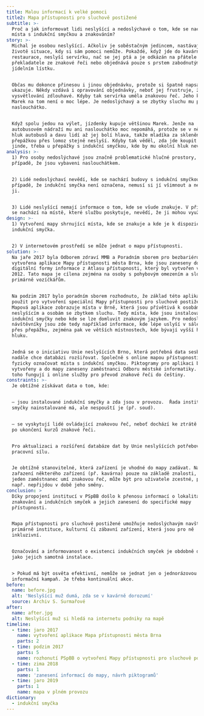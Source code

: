 ```yaml
---
title: Malou informací k velké pomoci
title2: Mapa přístupnosti pro sluchově postižené
subtitle: >-
  Proč a jak informovat lidi neslyšící a nedoslýchavé o tom, kde se nachází
  místa s indukční smyčkou a znakováním?
story: >-
  Michal je osobou neslyšící. Ačkoliv je soběstačným jedincem, nastávají v jeho
  životě situace, kdy si sám pomoci nemůže. Pokaždé, když jde do kavárny nebo
  restaurace, neslyší servírku, nač se jej ptá a je odkázán na přátele jako
  překladatele ze znakové řeči nebo objednává pouze s prstem zabodnutým v
  jídelním lístku.


  Občas mu dokonce přinesou i jinou objednávku, protože si špatně napsali, nač
  ukazuje. Někdy vzdává i opravování objednávky, neboť jej frustruje, že je
  vysvětlování zdlouhavé. Kdyby tak servírka uměla znakovou řeč. Jeho kamarád
  Marek na tom není o moc lépe. Je nedoslýchavý a se zbytky sluchu mu pomáhá
  naslouchátko.


  Když spolu jedou na výlet, jízdenky kupuje většinou Marek. Jenže na
  autobusovém nádraží mu ani naslouchátko moc nepomáhá, protože se v něm tříští
  hluk autobusů a davu lidí až jej bolí hlava, takže mladíka za skleněnou
  přepážkou přes lomoz stejně neslyší. Kdyby tak věděl, zda jde koupit lístky
  jinde, třeba u přepážky s indukční smyčkou, kde by mu okolní hluk nevadil.
analysis: >-
  1) Pro osoby nedoslýchavé jsou značně problematické hlučné prostory, a to i v
  případě, že jsou vybaveni naslouchátkem.


  2) Lidé nedoslýchaví nevědí, kde se nachází budovy s indukční smyčkou. V
  případě, že indukční smyčka není označena, nemusí si jí všimnout a nepoužijí
  ji.


  3) Lidé neslyšící nemají informace o tom, kde se všude znakuje. V případě, že
  se nachází na místě, které službu poskytuje, nevědí, že ji mohou využít.
design: >-
  1) Vytvoření mapy shrnující místa, kde se znakuje a kde je k dispozici
  indukční smyčka.


  2) V internetovém prostředí se může jednat o mapu přístupnosti.
solution: >-
  Na jaře 2017 byla Odborem zdraví MMB a Poradním sborem pro bezbariérové Brno
  vytvořena aplikace Mapy přístupnosti města Brna, kde jsou zaneseny do
  digitální formy informace z Atlasu přístupnosti, který byl vytvořen v roce
  2012. Tato mapa je cílena zejména na osoby s pohybovým omezením a slouží
  primárně vozíčkářům. 


  Na podzim 2017 bylo poradním sborem rozhodnuto, že základ této aplikace bude
  použit pro vytvoření speciální Mapy přístupnosti pro sluchově postižené.
  Mapová aplikace zobrazuje místa v Brně, která jsou přívětivá k osobám
  neslyšícím a osobám se zbytkem sluchu. Tedy místa, kde jsou instalovány
  indukční smyčky nebo kde se lze domluvit znakovým jazykem. Pro nedoslýchavé
  návštěvníky jsou zde tedy například informace, kde lépe uslyší v sálech kin,
  přes přepážku, zejména pak ve větších místnostech, kde bývají vyšší hladiny
  hluku.


  Jedná se o iniciativu Unie neslyšících Brno, která potřebná data sesbírala a i
  nadále chce databázi rozšiřovat. Společně s online mapou přístupnosti chce i
  fyzicky označovat místa s indukční smyčkou. Piktogramy pro aplikaci byly
  vytvořeny a do mapy zaneseny zaměstnanci Odboru městské informatiky. Kromě
  toho fungují i online služby pro převod znakové řeči do češtiny.
constraints: >-
  Je obtížné získávat data o tom, kde: 


  — jsou instalované indukční smyčky a zda jsou v provozu.  Řada institucí
  smyčky nainstalované má, ale nespouští je (př. soud).


  — se vyskytují lidé ovládající znakovou řeč, neboť dochází ke ztrátě kontaktu
  po ukončení kurzů znakové řeči.


  Pro aktualizaci a rozšíření databáze dat by Unie neslyšících potřebovala další
  pracovní sílu. 


  Je obtížně stanovitelné, která zařízení je vhodné do mapy zadávat. Např.
  zařazení některého zařízení (př. kavárna) pouze na základě znalosti, že zde
  jeden zaměstnanec umí znakovou řeč, může být pro uživatele zcestné, pokud
  např. nepřijdou v době jeho směny.
conclusion: >
  Díky propojení institucí v PSpBB došlo k přenosu informací o lokalitách
  znakování a indukčních smyček a jejich zanesení do specifické mapy
  přístupnosti.


  Mapa přístupnosti pro sluchově postižené umožňuje nedoslýchavým navštívit
  primárně instituce, kulturní či zábavní zařízení, která jsou pro ně
  inkluzivní. 


  Označování a informovanost o existenci indukčních smyček je obdobně důležitá
  jako jejich samotná instalace. 


  > Pokud má být osvěta efektivní, nemůže se jednat jen o jednorázovou
  informační kampaň. Je třeba kontinuální akce.
before:
  name: before.jpg
  alt: 'Neslyšící muž dumá, zda se v kavárně dorozumí'
  source: Archiv S. Surmařové
after:
  name: after.jpg
  alt: Neslyšící muž si hledá na internetu podniky na mapě
timeline:
  - time: jaro 2017
    name: vytvoření aplikace Mapa přístupnosti města Brna
    parts: 2
  - time: podzim 2017
    parts: 5
    name: rozhonutí PSpBB o vytvoření Mapy přístupnosti pro sluchově postižené
  - time: zima 2018
    parts: 1
    name: 'zanesení informací do mapy, návrh piktogramů'
  - time: jaro 2019
    parts: 1
    name: mapa v plném provozu
dictionary:
  - indukční smyčka
---
```


